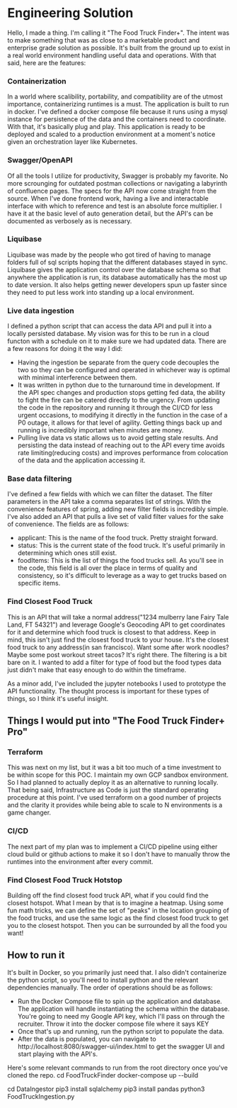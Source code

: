 # Engineering Solution
Hello, I made a thing. I'm calling it "The Food Truck Finder+". The intent was to make something that was as close to a marketable product and enterprise grade solution as possible. It's built from the ground up to exist in a real world environment handling useful data and operations. With that said, here are the features:

### Containerization
In a world where scalibility, portability, and compatibility are of the utmost importance, containerizing runtimes is a must. The application is built to run in docker. I've defined a docker compose file because it runs using a mysql instance for persistence of the data and the containers need to coordinate. With that, it's basically plug and play. This application is ready to be deployed and scaled to a production environment at a moment's notice given an orchestration layer like Kubernetes.

### Swagger/OpenAPI
Of all the tools I utilize for productivity, Swagger is probably my favorite. No more scrounging for outdated postman collections or navigating a labyrinth of confluence pages. The specs for the API now come straight from the source. When I've done frontend work, having a live and interactable interface with which to reference and test is an absolute force multiplier. I have it at the basic level of auto generation detail, but the API's can be documented as verbosely as is necessary.

### Liquibase
Liquibase was made by the people who got tired of having to manage folders full of sql scripts hoping that the different databases stayed in sync. Liquibase gives the application control over the database schema so that anywhere the application is run, its database automatically has the most up to date version. It also helps getting newer developers spun up faster since they need to put less work into standing up a local environment. 

### Live data ingestion
I defined a python script that can access the data API and pull it into a locally persisted database. My vision was for this to be run in a cloud functon with a schedule on it to make sure we had updated data. There are a few reasons for doing it the way I did:
  * Having the ingestion be separate from the query code decouples the two so they can be configured and operated in whichever way is optimal with minimal interference between them.
  * It was written in python due to the turnaround time in development. If the API spec changes and production stops getting fed data, the ability to fight the fire can be catered directly to the urgency. From updating the code in the repository and running it through the CI/CD for less urgent occasions, to modifying it directly in the function in the case of a P0 outage, it allows for that level of agility. Getting things back up and running is incredibly important when minutes are money.
  * Pulling live data vs static allows us to avoid getting stale results. And persisting the data instead of reaching out to the API every time avoids rate limiting(reducing costs) and improves performance from colocation of the data and the application accessing it. 

### Base data filtering
I've defined a few fields with which we can filter the dataset. The filter parameters in the API take a comma separates list of strings. With the convenience features of spring, adding new filter fields is incredibly simple. I've also added an API that pulls a live set of valid filter values for the sake of convenience. The fields are as follows:
  * applicant: This is the name of the food truck. Pretty straight forward.
  * status: This is the current state of the food truck. It's useful primarily in determining which ones still exist.
  * foodItems: This is the list of things the food trucks sell. As you'll see in the code, this field is all over the place in terms of quality and consistency, so it's difficult to leverage as a way to get trucks based on specific items.

### Find Closest Food Truck
This is an API that will take a normal address("1234 mulberry lane Fairy Tale Land, FT 54321") and leverage Google's Geocoding API to get coordinates for it and determine which food truck is closest to that address. Keep in mind, this isn't just find the closest food truck to your house. It's the closest food truck to any address(in san francisco). Want some after work noodles? Maybe some post workout street tacos? It's right there. The filtering is a bit bare on it. I wanted to add a filter for type of food but the food types data just didn't make that easy enough to do within the timeframe. 

As a minor add, I've included the jupyter notebooks I used to prototype the API functionality. The thought process is important for these types of things, so I think it's useful insight.

## Things I would put into "The Food Truck Finder+ Pro"

### Terraform
This was next on my list, but it was a bit too much of a time investment to be within scope for this POC. I maintain my own GCP sandbox environment. So I had planned to actually deploy it as an alternative to running locally. That being said, Infrastructure as Code is just the standard operating procedure at this point. I've used terraform on a good number of projects and the clarity it provides while being able to scale to N environments is a game changer. 

### CI/CD
The next part of my plan was to implement a CI/CD pipeline using either cloud build or github actions to make it so I don't have to manually throw the runtimes into the environment after every commit. 

### Find Closest Food Truck Hotstop
Building off the find closest food truck API, what if you could find the closest hotspot. What I mean  by that is to imagine a heatmap. Using some fun math tricks, we can define the set of "peaks" in the location grouping of the food trucks, and use the same logic as the find closest food truck to get you to the closest hotspot. Then you can be surrounded by all the food you want!

## How to run it
It's built in Docker, so you primarily just need that. I also didn't containerize the python script, so you'll need to install python and the relevant dependencies manually.
The order of operations should be as follows:
  * Run the Docker Compose file to spin up the application and database. The application will handle instantiating the schema within the database. You're going to need my Google API key, which I'll pass on through the recruiter. Throw it into the docker compose file where it says KEY
  * Once that's up and running, run the python script to populate the data.
  * After the data is populated, you can navigate to http://localhost:8080/swagger-ui/index.html to get the swagger UI and start playing with the API's.

Here's some relevant commands to run from the root directory once you've cloned the repo. 
cd FoodTruckFinder
docker-compose up --build

cd DataIngestor
pip3 install sqlalchemy
pip3 install pandas
python3 FoodTruckIngestion.py
